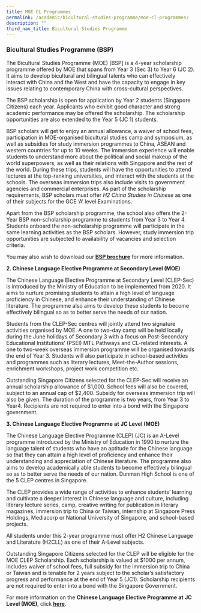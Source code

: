 ```yaml
---
title: MOE CL Programmes
permalink: /academic/bicultural-studies-programme/moe-cl-programmes/
description: ""
third_nav_title: Bicultural Studies Programme
---
```


### **Bicultural Studies Programme (BSP)**

The Bicultural Studies Programme (MOE) \[BSP\] is a 4-year scholarship programme offered by MOE that spans from Year 3 (Sec 3) to Year 6 (JC 2). It aims to develop bicultural and bilingual talents who can effectively interact with China and the West and have the capacity to engage in key issues relating to contemporary China with cross-cultural perspectives.

The BSP scholarship is open for application by Year 2 students (Singapore Citizens) each year. Applicants who exhibit good character and strong academic performance may be offered the scholarship. The scholarship opportunities are also extended to the Year 5 (JC 1) students.

BSP scholars will get to enjoy an annual allowance, a waiver of school fees, participation in MOE-organised bicultural studies camp and symposium, as well as subsidies for study immersion programmes to China, ASEAN and western countries for up to 10 weeks. The immersion experience will enable students to understand more about the political and social makeup of the world superpowers, as well as their relations with Singapore and the rest of the world. During these trips, students will have the opportunities to attend lectures at the top-ranking universities, and interact with the students at the schools. The overseas immersion trips also include visits to government agencies and commercial enterprises. As part of the scholarship requirements, BSP scholars must offer _H2 China Studies in Chinese_ as one of their subjects for the GCE ‘A’ level Examinations.

Apart from the BSP scholarship programme, the school also offers the 2-Year BSP non-scholarship programme to students from Year 3 to Year 4. Students onboard the non-scholarship programme will participate in the same learning activities as the BSP scholars. However, study immersion trip opportunities are subjected to availability of vacancies and selection criteria.

You may also wish to download our **[BSP brochure](https://dunmanhigh.moe.edu.sg/wp-content/uploads/2020/11/BSP-Infosheet-2020-07-20.pdf)** for more information.

**2\. Chinese Language Elective Programme at Secondary Level (MOE)**

The Chinese Language Elective Programme at Secondary Level (CLEP-Sec) is introduced by the Ministry of Education to be implemented from 2020. It aims to nurture promising students to attain a high level of language proficiency in Chinese, and enhance their understanding of Chinese literature. The programme also aims to develop these students to become effectively bilingual so as to better serve the needs of our nation.

Students from the CLEP-Sec centres will jointly attend two signature activities organised by MOE. A one to two-day camp will be held locally during the June holidays of Secondary 3 with a focus on Post-Secondary Educational Institutions’ (PSEI) MTL Pathways and CL-related interests. A one to two-week overseas immersion programme will be organised towards the end of Year 3. Students will also participate in school-based activities and programmes such as literary lectures, Meet-the-Author sessions, enrichment workshops, project work competition etc.

Outstanding Singapore Citizens selected for the CLEP-Sec will receive an annual scholarship allowance of $1,000. School fees will also be covered, subject to an annual cap of $2,400. Subsidy for overseas immersion trip will also be given. The duration of the programme is two years, from Year 3 to Year4. Recipients are not required to enter into a bond with the Singapore government.

**3\. Chinese Language Elective Programme** **at** **JC Level (MOE)**

The Chinese Language Elective Programme (CLEP) (JC) is an A-Level programme introduced by the Ministry of Education in 1990 to nurture the language talent of students who have an aptitude for the Chinese language so that they can attain a high level of proficiency and enhance their understanding and appreciation of Chinese literature. The programme also aims to develop academically able students to become effectively bilingual so as to better serve the needs of our nation. Dunman High School is one of the 5 CLEP centres in Singapore.

The CLEP provides a wide range of activities to enhance students’ learning and cultivate a deeper interest in Chinese language and culture, including literary lecture series, camp, creative writing for publication in literary magazines, immersion trip to China or Taiwan, internship at Singapore Press Holdings, Mediacorp or National University of Singapore, and school-based projects.

All students under this 2-year programme must offer H2 Chinese Language and Literature (H2CLL) as one of their A-Level subjects.

Outstanding Singapore Citizens selected for the CLEP will be eligible for the MOE CLEP Scholarship. Each scholarship is valued at $1000 per annum, includes waiver of school fees, full subsidy for the immersion trip to China or Taiwan and is tenable for 2 years subject to the scholar’s satisfactory progress and performance at the end of Year 5 (JC1). Scholarship recipients are not required to enter into a bond with the Singapore Government.

For more information on the **Chinese Language Elective Programme** **at** **JC Level (MOE)**, click [**here**](https://dunmanhigh.moe.edu.sg/dhs_announcement/an-introduction-to-h2cll-h2/).